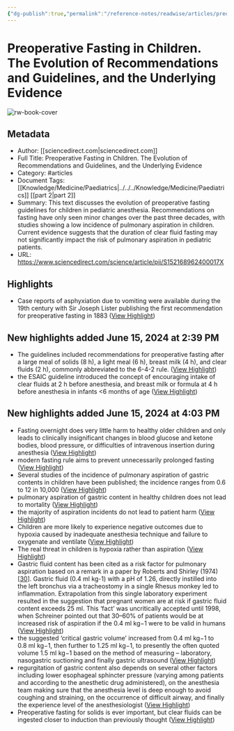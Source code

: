 ```yaml
---
{"dg-publish":true,"permalink":"/reference-notes/readwise/articles/preoperative-fasting-in-children-the-evolution-of-recommendations-and-guidelines-and-the-underlying-evidence/"}
---
```


# Preoperative Fasting in Children. The Evolution of Recommendations and Guidelines, and the Underlying Evidence

![rw-book-cover](https://ars.els-cdn.com/content/image/1-s2.0-S1521689624X0004X-cov150h.gif)

## Metadata
- Author: [[sciencedirect.com\|sciencedirect.com]]
- Full Title: Preoperative Fasting in Children. The Evolution of Recommendations and Guidelines, and the Underlying Evidence
- Category: #articles
- Document Tags: [[Knowledge/Medicine/Paediatrics\|../../../Knowledge/Medicine/Paediatrics]] [[part 2\|part 2]] 
- Summary: This text discusses the evolution of preoperative fasting guidelines for children in pediatric anesthesia. Recommendations on fasting have only seen minor changes over the past three decades, with studies showing a low incidence of pulmonary aspiration in children. Current evidence suggests that the duration of clear fluid fasting may not significantly impact the risk of pulmonary aspiration in pediatric patients.
- URL: https://www.sciencedirect.com/science/article/pii/S152168962400017X

## Highlights
- Case reports of asphyxiation due to vomiting were available during the 19th century with Sir Joseph Lister publishing the first recommendation for preoperative fasting in 1883 ([View Highlight](https://read.readwise.io/read/01j0d84yw1q12m53160z69ztrf))
## New highlights added June 15, 2024 at 2:39 PM
- The guidelines included recommendations for preoperative fasting after a large meal of solids (8 h), a light meal (6 h), breast milk (4 h), and clear fluids (2 h), commonly abbreviated to the 6-4-2 rule. ([View Highlight](https://read.readwise.io/read/01j0d90bceeym25dnms4pn61w3))
- the ESAIC guideline introduced the concept of encouraging intake of clear fluids at 2 h before anesthesia, and breast milk or formula at 4 h before anesthesia in infants <6 months of age ([View Highlight](https://read.readwise.io/read/01j0d939hecefn9ahhe0cmzdm7))
## New highlights added June 15, 2024 at 4:03 PM
- Fasting overnight does very little harm to healthy older children and only leads to clinically insignificant changes in blood glucose and ketone bodies, blood pressure, or difficulties of intravenous insertion during anesthesia ([View Highlight](https://read.readwise.io/read/01j0dax3gc0m66gn8mxtnd5ehv))
- modern fasting rule aims to prevent unnecessarily prolonged fasting ([View Highlight](https://read.readwise.io/read/01j0db8atk3a8ejs4wbv08pnrp))
- Several studies of the incidence of pulmonary aspiration of gastric contents in children have been published; the incidence ranges from 0.6 to 12 in 10,000 ([View Highlight](https://read.readwise.io/read/01j0dbdy0x8r3v2j80qasm50hh))
- pulmonary aspiration of gastric content in healthy children does not lead to mortality ([View Highlight](https://read.readwise.io/read/01j0dberx3ek429qxwvcaakpm2))
- the majority of aspiration incidents do not lead to patient harm ([View Highlight](https://read.readwise.io/read/01j0dbfw9mdf1yd21vfdy1mvzc))
- Children are more likely to experience negative outcomes due to hypoxia caused by inadequate anesthesia technique and failure to oxygenate and ventilate ([View Highlight](https://read.readwise.io/read/01j0dbnzd4vsqeewppjyp9d6ng))
- The real threat in children is hypoxia rather than aspiration ([View Highlight](https://read.readwise.io/read/01j0dbp23njfm3k7ggvjcamxac))
- Gastric fluid content has been cited as a risk factor for pulmonary aspiration based on a remark in a paper by Roberts and Shirley (1974) [[30](https://www.sciencedirect.com/science/article/pii/S152168962400017X#bib30)]. Gastric fluid (0.4 ml kg-1) with a pH of 1.26, directly instilled into the left bronchus via a tracheostomy in a single Rhesus monkey led to inflammation. Extrapolation from this single laboratory experiment resulted in the suggestion that pregnant women are at risk if gastric fluid content exceeds 25 ml. This ‘fact’ was uncritically accepted until 1998, when Schreiner pointed out that 30–60% of patients would be at increased risk of aspiration if the 0.4 ml kg−1 were to be valid in humans ([View Highlight](https://read.readwise.io/read/01j0dcjcrcrcp4w45wyefptm46))
- the suggested ‘critical gastric volume’ increased from 0.4 ml kg−1 to 0.8 ml kg−1, then further to 1.25 ml kg−1, to presently the often quoted volume 1.5 ml kg−1 based on the method of measuring – laboratory, nasogastric suctioning and finally gastric ultrasound ([View Highlight](https://read.readwise.io/read/01j0dcq4wngz3s3z3d199n2j3r))
- regurgitation of gastric content also depends on several other factors including lower esophageal sphincter pressure (varying among patients and according to the anesthetic drug administered), on the anesthesia team making sure that the anesthesia level is deep enough to avoid coughing and straining, on the occurrence of difficult airway, and finally the experience level of the anesthesiologist ([View Highlight](https://read.readwise.io/read/01j0dcrc136c99248b3nqpqptf))
- Preoperative fasting for solids is ever important, but clear fluids can be ingested closer to induction than previously thought ([View Highlight](https://read.readwise.io/read/01j0dd567zq6exfp01zvthh7bc))
